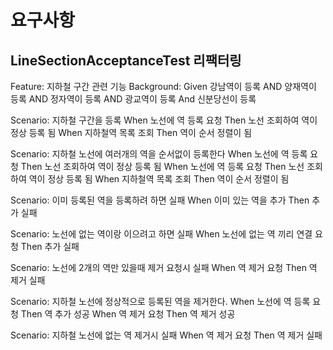 # 요구사항
## LineSectionAcceptanceTest 리팩터링
Feature: 지하철 구간 관련 기능 
   Background: 
      Given 강남역이 등록
      AND 양재역이 등록
      AND 정자역이 등록
      AND 광교역이 등록
      And 신분당선이 등록

   Scenario: 지하철 구간을 등록
      When 노선에 역 등록 요청
      Then 노선 조회하여 역이 정상 등록 됨
      When 지하철역 목록 조회
      Then 역이 순서 정렬이 됨

   Scenario: 지하철 노선에 여러개의 역을 순서없이 등록한다
      When 노선에 역 등록 요청
      Then 노선 조회하여 역이 정상 등록 됨
      When 노선에 역 등록 요청
      Then 노선 조회하여 역이 정상 등록 됨
      When 지하철역 목록 조회
      Then 역이 순서 정렬이 됨

   Scenario: 이미 등록된 역을 등록하려 하면 실패 
      When 이미 있는 역을 추가
      Then 추가 실패
   
   Scenario: 노선에 없는 역이랑 이으려고 하면 실패
      When 노선에 없는 역 끼리 연결 요청
      Then 추가 실패
   
   Scenario: 노선에 2개의 역만 있을때 제거 요청시 실패
      When 역 제거 요청
      Then 역 제거 실패

   Scenario: 지하철 노선에 정상적으로 등록된 역을 제거한다.
      When 노선에 역 등록 요청
      Then 역 추가 성공
      When 역 제거 요청
      Then 역 제거 성공

   Scenario: 지하철 노선에 없는 역 제거시 실패
      When 역 제거 요청
      Then 역 제거 실패